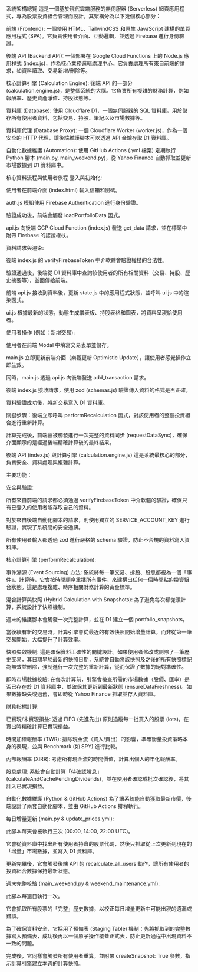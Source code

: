 系統架構總覽
這是一個基於現代雲端服務的無伺服器 (Serverless) 網頁應用程式，專為股票投資組合管理而設計。其架構分為以下幾個核心部分：

前端 (Frontend): 一個使用 HTML、TailwindCSS 和原生 JavaScript 建構的單頁應用程式 (SPA)。它負責使用者介面、互動邏輯，並透過 Firebase 進行身份驗證。

後端 API (Backend API): 一個部署在 Google Cloud Functions 上的 Node.js 應用程式 (index.js)，作為核心業務邏輯處理中心。它負責處理所有來自前端的請求，如資料讀取、交易新增/刪除等。

核心計算引擎 (Calculation Engine): 後端 API 的一部分 (calculation.engine.js)，是整個系統的大腦。它負責所有複雜的財務計算，例如報酬率、歷史資產淨值、持股狀態等。

資料庫 (Database): 使用 Cloudflare D1，一個無伺服器的 SQL 資料庫。用於儲存所有使用者資料，包括交易、持股、筆記以及市場數據等。

資料庫代理 (Database Proxy): 一個 Cloudflare Worker (worker.js)，作為一個安全的 HTTP 代理，讓後端維護腳本可以透過 API 金鑰存取 D1 資料庫。

自動化數據維護 (Automation): 使用 GitHub Actions (.yml 檔案) 定期執行 Python 腳本 (main.py, main_weekend.py)，從 Yahoo Finance 自動抓取並更新市場數據到 D1 資料庫中。

核心資料流程與使用者旅程
登入與初始化:

使用者在前端介面 (index.html) 輸入信箱和密碼。

auth.js 模組使用 Firebase Authentication 進行身份驗證。

驗證成功後，前端會觸發 loadPortfolioData 函式。

api.js 向後端 GCP Cloud Function (index.js) 發送 get_data 請求，並在標頭中附帶 Firebase 的認證權杖。

資料請求與渲染:

後端 index.js 的 verifyFirebaseToken 中介軟體會驗證權杖的合法性。

驗證通過後，後端從 D1 資料庫中查詢該使用者的所有相關資料（交易、持股、歷史摘要等），並回傳給前端。

前端 api.js 接收到資料後，更新 state.js 中的應用程式狀態，並呼叫 ui.js 中的渲染函式。

ui.js 根據最新的狀態，動態生成儀表板、持股表格和圖表，將資料呈現給使用者。

使用者操作 (例如：新增交易):

使用者在前端 Modal 中填寫交易表單並儲存。

main.js 立即更新前端介面（樂觀更新 Optimistic Update），讓使用者感覺操作立即生效。

同時，main.js 透過 api.js 向後端發送 add_transaction 請求。

後端 index.js 接收請求，使用 zod (schemas.js) 驗證傳入資料的格式是否正確。

資料驗證成功後，將新交易寫入 D1 資料庫。

關鍵步驟：後端立即呼叫 performRecalculation 函式，對該使用者的整個投資組合進行重新計算。

計算完成後，前端會被觸發進行一次完整的資料同步 (requestDataSync)，確保介面顯示的是經過後端精確計算後的最終結果。

後端 API (index.js) 與計算引擎 (calculation.engine.js)
這是系統最核心的部分，負責安全、資料處理與複雜計算。

主要功能：

安全與驗證:

所有來自前端的請求都必須通過 verifyFirebaseToken 中介軟體的驗證，確保只有已登入的使用者能存取自己的資料。

對於來自後端自動化腳本的請求，則使用獨立的 SERVICE_ACCOUNT_KEY 進行驗證，實現了系統間的安全通訊。

所有使用者輸入都透過 zod 進行嚴格的 schema 驗證，防止不合規的資料寫入資料庫。

核心計算引擎 (performRecalculation):

事件溯源 (Event Sourcing) 方法: 系統將每一筆交易、拆股、股息都視為一個「事件」。計算時，它會按時間順序重播所有事件，來建構出任何一個時間點的投資組合狀態。這是處理複雜、時序相關財務計算的黃金標準。

混合計算與快照 (Hybrid Calculation with Snapshots): 為了避免每次都從頭計算，系統設計了快照機制。

週末的維護腳本會觸發一次完整計算，並在 D1 建立一個 portfolio_snapshots。

當後續有新的交易時，計算引擎會從最近的有效快照開始增量計算，而非從第一筆交易開始，大幅提升了計算效率。

快照失效機制: 這是確保資料正確性的關鍵設計。如果使用者修改或刪除了一筆歷史交易，其日期早於最新的快照日期，系統會自動將該快照及之後的所有快照標記為無效並刪除，強制進行一次完整的重新計算，從而保證了數據的絕對準確性。

即時市場數據校驗: 在每次計算前，引擎會檢查所需的市場數據（股價、匯率）是否已存在於 D1 資料庫中，並確保其更新到最新狀態 (ensureDataFreshness)。如果數據缺失或過舊，會即時從 Yahoo Finance 抓取並存入資料庫。

財務指標計算:

已實現/未實現損益: 透過 FIFO (先進先出) 原則追蹤每一批買入的股票 (lots)，在賣出時精確計算已實現損益。

時間加權報酬率 (TWR): 排除現金流（買入/賣出）的影響，準確衡量投資策略本身的表現，並與 Benchmark (如 SPY) 進行比較。

內部報酬率 (XIRR): 考慮所有現金流的時間價值，計算出個人的年化報酬率。

股息處理: 系統會自動計算「待確認股息」(calculateAndCachePendingDividends)，並在使用者確認或批次確認後，將其計入已實現損益。

自動化數據維護 (Python & GitHub Actions)
為了讓系統能自動獲取最新市價，後端設計了兩套自動化腳本，並由 GitHub Actions 排程執行。

每日增量更新 (main.py & update_prices.yml):

此腳本每天會被執行三次 (00:00, 14:00, 22:00 UTC)。

它會從資料庫中找出所有使用者持倉的股票代碼，然後只抓取從上次更新到現在的「增量」市場數據，並寫入 D1 資料庫。

更新完畢後，它會觸發後端 API 的 recalculate_all_users 動作，讓所有使用者的投資組合數據保持最新狀態。

週末完整校驗 (main_weekend.py & weekend_maintenance.yml):

此腳本每週日執行一次。

它會抓取所有股票的「完整」歷史數據，以校正每日增量更新中可能出現的遺漏或錯誤。

為了確保資料安全，它採用了預備表 (Staging Table) 機制：先將抓取到的完整數據寫入預備表，成功後再以一個原子操作覆蓋正式表，防止更新過程中出現資料不一致的問題。

完成後，它同樣會觸發所有使用者重算，並附帶 createSnapshot: True 參數，指示計算引擎建立本週的計算快照。
